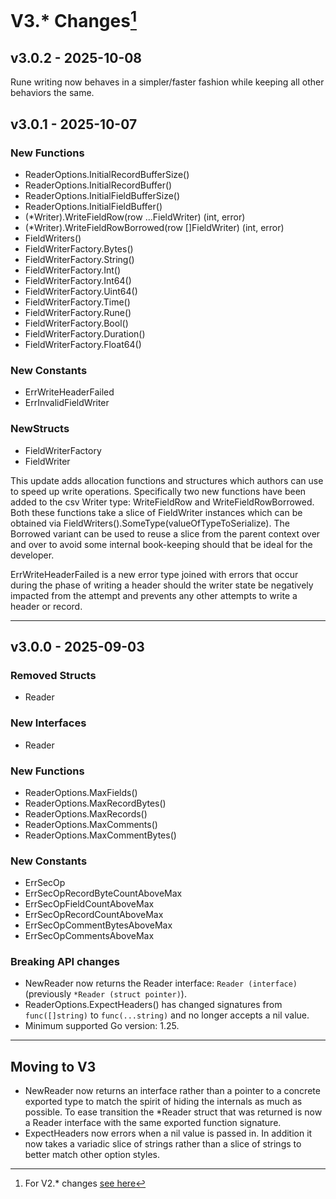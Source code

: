 # V3.* Changes[^1]

## v3.0.2 - 2025-10-08

Rune writing now behaves in a simpler/faster fashion while keeping all other behaviors the same.

## v3.0.1 - 2025-10-07

### New Functions
- ReaderOptions.InitialRecordBufferSize()
- ReaderOptions.InitialRecordBuffer()
- ReaderOptions.InitialFieldBufferSize()
- ReaderOptions.InitialFieldBuffer()
- (*Writer).WriteFieldRow(row ...FieldWriter) (int, error)
- (*Writer).WriteFieldRowBorrowed(row []FieldWriter) (int, error)
- FieldWriters()
- FieldWriterFactory.Bytes()
- FieldWriterFactory.String()
- FieldWriterFactory.Int()
- FieldWriterFactory.Int64()
- FieldWriterFactory.Uint64()
- FieldWriterFactory.Time()
- FieldWriterFactory.Rune()
- FieldWriterFactory.Bool()
- FieldWriterFactory.Duration()
- FieldWriterFactory.Float64()

### New Constants
- ErrWriteHeaderFailed
- ErrInvalidFieldWriter

### NewStructs
- FieldWriterFactory
- FieldWriter

This update adds allocation functions and structures which authors can
use to speed up write operations. Specifically two new functions have
been added to the csv Writer type: WriteFieldRow and WriteFieldRowBorrowed.
Both these functions take a slice of FieldWriter instances which can be
obtained via FieldWriters().SomeType(valueOfTypeToSerialize). The Borrowed
variant can be used to reuse a slice from the parent context over and over
to avoid some internal book-keeping should that be ideal for the developer.

ErrWriteHeaderFailed is a new error type joined with errors that occur
during the phase of writing a header should the writer state be negatively
impacted from the attempt and prevents any other attempts to write a header
or record.

---

## v3.0.0 - 2025-09-03

### Removed Structs
- Reader

### New Interfaces
- Reader

### New Functions
- ReaderOptions.MaxFields()
- ReaderOptions.MaxRecordBytes()
- ReaderOptions.MaxRecords()
- ReaderOptions.MaxComments()
- ReaderOptions.MaxCommentBytes()

### New Constants
- ErrSecOp
- ErrSecOpRecordByteCountAboveMax
- ErrSecOpFieldCountAboveMax
- ErrSecOpRecordCountAboveMax
- ErrSecOpCommentBytesAboveMax
- ErrSecOpCommentsAboveMax

### Breaking API changes
- NewReader now returns the Reader interface: `Reader (interface)` (previously `*Reader (struct pointer)`).
- ReaderOptions.ExpectHeaders() has changed signatures from `func([]string)` to `func(...string)` and no longer accepts a nil value.
- Minimum supported Go version: 1.25.

---

## Moving to V3

- NewReader now returns an interface rather than a pointer to a concrete exported type to match the spirit of hiding the internals as much as possible. To ease transition the *Reader struct that was returned is now a Reader interface with the same exported function signature.
- ExpectHeaders now errors when a nil value is passed in. In addition it now takes a variadic slice of strings rather than a slice of strings to better match other option styles.

[^1]: For V2.* changes [see here](/docs/version/v2/CHANGELOG.md)
